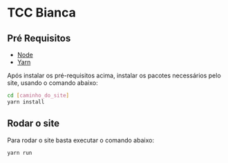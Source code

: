 # TCC Bianca

## Pré Requisitos

* [Node](https://nodejs.org/en/download/package-manager)
* [Yarn](https://yarnpkg.com/getting-started/install)

Após instalar os pré-requisitos acima, instalar os pacotes necessários pelo site, usando o comando abaixo:

```bash
cd [caminho_do_site]
yarn install
```


## Rodar o site

Para rodar o site basta executar o comando abaixo:


```bash
yarn run
```